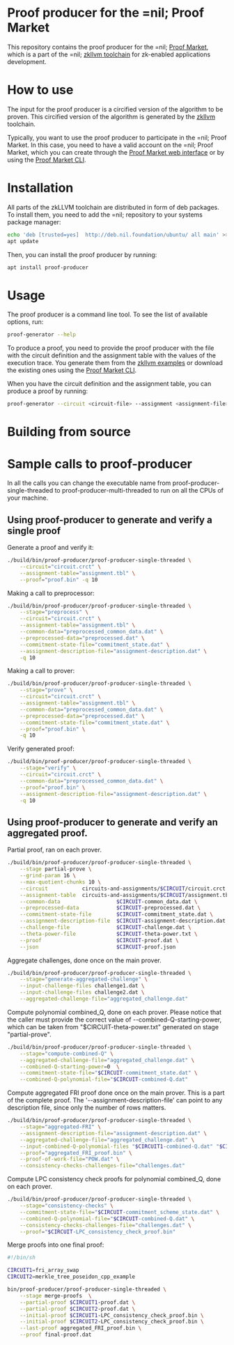 # Proof producer for the =nil; Proof Market
This repository contains the proof producer for the =nil;
[Proof Market](https://proof.market/), which is a part of the =nil;
[zkllvm toolchain](https://github.com/NilFoundation/zkLLVM) for zk-enabled
applications development.

# How to use

The input for the proof producer is a circified version of the algorithm to be
proven. This circified version of the algorithm is generated by the
[zkllvm](https://raw.githubusercontent.com/NilFoundation/zkllvm) toolchain.

Typically, you want to use the proof producer to participate in the =nil;
Proof Market. In this case, you need to have a valid account on the =nil;
Proof Market, which you can create through the
[Proof Market web interface](https://proof.market/) or by using the
[Proof Market CLI](https://github.com/NilFoundation/proof-market-toolchain/).

# Installation

All parts of the zkLLVM toolchain are distributed in form of deb packages.
To install them, you need to add the =nil; repository to your systems package
manager:

```bash
echo 'deb [trusted=yes]  http://deb.nil.foundation/ubuntu/ all main' >>/etc/apt/sources.list
apt update
```

Then, you can install the proof producer by running:

```bash
apt install proof-producer
```

# Usage

The proof producer is a command line tool. To see the list of available
options, run:

```bash
proof-generator --help
```

To produce a proof, you need to provide the proof producer with the file with
the circuit definition and the assignment table with the values of the
execution trace. You generate them from the
[zkllvm examples](https://github.com/NilFoundation/zkLLVM) or download the
existing ones using the
[Proof Market CLI](https://github.com/NilFoundation/proof-market-toolchain/).

When you have the circuit definition and the assignment table, you can produce
a proof by running:

```bash
proof-generator --circuit <circuit-file> --assignment <assignment-file> --proof <proof-file>
```

# Building from source

# Sample calls to proof-producer

In all the calls you can change the executable name from
proof-producer-single-threaded to proof-producer-multi-threaded to run on all
the CPUs of your machine.

## Using proof-producer to generate and verify a single proof

Generate a proof and verify it:
```bash
./build/bin/proof-producer/proof-producer-single-threaded \
    --circuit="circuit.crct" \
    --assignment-table="assignment.tbl" \
    --proof="proof.bin" -q 10
```

Making a call to preprocessor:

```bash
./build/bin/proof-producer/proof-producer-single-threaded \
    --stage="preprocess" \
    --circuit="circuit.crct" \
    --assignment-table="assignment.tbl" \
    --common-data="preprocessed_common_data.dat" \
    --preprocessed-data="preprocessed.dat" \
    --commitment-state-file="commitment_state.dat" \
    --assignment-description-file="assignment-description.dat" \
    -q 10
```

Making a call to prover:

```bash
./build/bin/proof-producer/proof-producer-single-threaded \
    --stage="prove" \
    --circuit="circuit.crct" \
    --assignment-table="assignment.tbl" \
    --common-data="preprocessed_common_data.dat" \
    --preprocessed-data="preprocessed.dat" \
    --commitment-state-file="commitment_state.dat" \
    --proof="proof.bin" \
    -q 10
```

Verify generated proof:
```bash
./build/bin/proof-producer/proof-producer-single-threaded \
    --stage="verify" \
    --circuit="circuit.crct" \
    --common-data="preprocessed_common_data.dat" \
    --proof="proof.bin" \
    --assignment-description-file="assignment-description.dat" \
    -q 10
```

## Using proof-producer to generate and verify an aggregated proof.

Partial proof, ran on each prover.
```bash
./build/bin/proof-producer/proof-producer-single-threaded \
    --stage partial-prove \
    --grind-param 16 \
    --max-quotient-chunks 10 \
    --circuit           circuits-and-assignments/$CIRCUIT/circuit.crct \
    --assignment-table  circuits-and-assignments/$CIRCUIT/assignment.tbl \
    --common-data                  $CIRCUIT-common_data.dat \
    --preprocessed-data            $CIRCUIT-preprocessed.dat \
    --commitment-state-file        $CIRCUIT-commitment_state.dat \
    --assignment-description-file  $CIRCUIT-assignment-description.dat \
    --challenge-file               $CIRCUIT-challenge.dat \
    --theta-power-file             $CIRCUIT-theta-power.txt \
    --proof                        $CIRCUIT-proof.dat \
    --json                         $CIRCUIT-proof.json
```

Aggregate challenges, done once on the main prover.
```bash
./build/bin/proof-producer/proof-producer-single-threaded \
    --stage="generate-aggregated-challenge" \
    --input-challenge-files challenge1.dat \
    --input-challenge-files challenge2.dat \
    --aggregated-challenge-file="aggregated_challenge.dat"
```

Compute polynomial combined_Q, done on each prover. Please notice that the caller must provide the correct value of --combined-Q-starting-power, which can be taken from "$CIRCUIT-theta-power.txt" generated on stage "partial-prove".
```bash
./build/bin/proof-producer/proof-producer-single-threaded \
    --stage="compute-combined-Q" \
    --aggregated-challenge-file="aggregated_challenge.dat" \
    --combined-Q-starting-power=0  \
    --commitment-state-file="$CIRCUIT-commitment_state.dat" \
    --combined-Q-polynomial-file="$CIRCUIT-combined-Q.dat"
```

Compute aggregated FRI proof done once on the main prover. This is a part of the complete proof. The '--assignment-description-file' can point to any description file, since only the number of rows matters.
```bash
./build/bin/proof-producer/proof-producer-single-threaded \
    --stage="aggregated-FRI" \
    --assignment-description-file="assignment-description.dat" \
    --aggregated-challenge-file="aggregated_challenge.dat" \
    --input-combined-Q-polynomial-files "$CIRCUIT1-combined-Q.dat" "$CIRCUIT2_combined-Q.dat" \
    --proof="aggregated_FRI_proof.bin" \
    --proof-of-work-file="POW.dat" \
    --consistency-checks-challenges-file="challenges.dat"
```

Compute LPC consistency check proofs for polynomial combined_Q, done on each prover.
```bash
./build/bin/proof-producer/proof-producer-single-threaded \
    --stage="consistency-checks" \
    --commitment-state-file="$CIRCUIT-commitment_scheme_state.dat" \
    --combined-Q-polynomial-file="$CIRCUIT-combined-Q.dat" \
    --consistency-checks-challenges-file="challenges.dat" \
    --proof="$CIRCUIT-LPC_consistency_check_proof.bin"
```

Merge proofs into one final proof:
```bash
#!/bin/sh

CIRCUIT1=fri_array_swap
CIRCUIT2=merkle_tree_poseidon_cpp_example

bin/proof-producer/proof-producer-single-threaded \
    --stage merge-proofs  \
    --partial-proof $CIRCUIT1-proof.dat \
    --partial-proof $CIRCUIT2-proof.dat \
    --initial-proof $CIRCUIT1-LPC_consistency_check_proof.bin \
    --initial-proof $CIRCUIT2-LPC_consistency_check_proof.bin \
    --last-proof aggregated_FRI_proof.bin \
    --proof final-proof.dat
```

